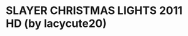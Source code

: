 <!--
id: 13991295129
link: http://tumblr.atmos.org/post/13991295129/slayer-christmas-lights-2011-hd-by-lacycute20
slug: slayer-christmas-lights-2011-hd-by-lacycute20
date: Fri Dec 09 2011 16:58:30 GMT-0800 (PST)
publish: 2011-12-09
tags: 
title: SLAYER CHRISTMAS LIGHTS 2011 HD (by lacycute20)
-->


SLAYER CHRISTMAS LIGHTS 2011 HD (by lacycute20)
===============================================



